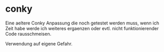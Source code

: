 # conky

Eine aeltere Conky Anpassung die noch getestet werden muss,
wenn ich Zeit habe werde ich weiteres ergaenzen oder evtl.
nicht funktionierender Code rausschmeisen.

Verwendung auf eigene Gefahr.


